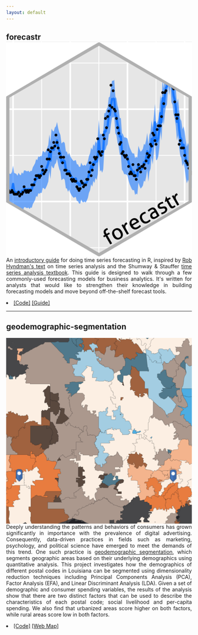 ```yaml
---
layout: default
---
```


## forecastr <img class = "img_squares" img src="images/forecastr_sticker.png" align="right" padding-left ="10px"/>

<div style="font-size:14px;text-align:justify;">

An <a href="http://hakeemtfrank.github.io/forecastr" target="_blank">introductory guide</a> for doing time series forecasting in R, inspired by <a href="https://otexts.com/fpp2/" target="_blank">Rob Hyndman's text</a> on time series analysis and the Shumway & Stauffer <a href="https://www.stat.pitt.edu/stoffer/tsa4/tsa4.pdf" target="_blank">time series analysis textbook</a>. This guide is designed to walk through a few commonly-used forecasting models for business analytics. It's written for analysts that would like to strengthen their knowledge in building forecasting models and move beyond off-the-shelf forecast tools. 
<br>
<li><a href="https://github.com/hakeemtfrank/forecastr" target="_blank">[Code]</a> <a href="https://hakeemtfrank.github.io/forecastr/" target="_blank">[Guide]</a> </li>
</div>

---

## geodemographic-segmentation 

<img class = "img_squares" img src="images/demogmap.png" align="right" padding-left ="10px"/>

<div style="font-size:14px;text-align:justify;">

Deeply understanding the patterns and behaviors of consumers has grown significantly in importance with the prevalence of digital advertising. Consequently, data-driven practices in fields such as marketing, psychology, and political science have emerged to meet the demands of this trend. One such practice is <a href="https://www.esri.com/about/newsroom/publications/wherenext/psychographics-market-analysis-moves-beyond-demographics/" target="_blank">geodemographic segmentation</a>, which segments geographic areas based on their underlying demographics using quantitative analysis. This project investigates how the demographics of different postal codes in Louisiana can be segmented using dimensionality reduction techniques including Principal Components Analysis (PCA), Factor Analysis (EFA), and Linear Discriminant Analysis (LDA). Given a set of demographic and consumer spending variables, the results of the analysis show that there are two distinct factors that can be used to describe the characteristics of each postal code; social livelihood and per-capita spending. We also find that urbanized areas score higher on both factors, while rural areas score low in both factors.
<br>
<li><a href="https://github.com/hakeemtfrank/geodemographic-segmentation" target="_blank">[Code]</a> <a href="https://esrisalesportal.maps.arcgis.com/apps/Minimalist/index.html?appid=29aaebd01ffb44b1870a1a857becc6fd" target="_blank">[Web Map]</a> </li>
</div>